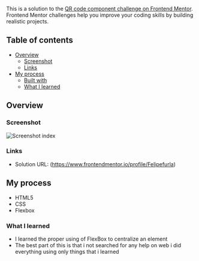 This is a solution to the [QR code component challenge on Frontend Mentor](https://www.frontendmentor.io/challenges/qr-code-component-iux_sIO_H). Frontend Mentor challenges help you improve your coding skills by building realistic projects. 

## Table of contents

- [Overview](#overview)
  - [Screenshot](#screenshot)
  - [Links](#links)
- [My process](#my-process)
  - [Built with](#built-with)
  - [What I learned](#what-i-learned)

## Overview

### Screenshot

![Screenshot index]([solved/images/screenshot/screenshotqrCode.png](https://github.com/Felipefurla/Frontend-Mentor-Challenges-/blob/main/QR%20code%20component%20solved/images/screenshot/screenshotqrCode.png))

### Links

- Solution URL: (https://www.frontendmentor.io/profile/Felipefurla)

## My process

- HTML5 
- CSS 
- Flexbox

### What I learned

- I learned the proper using of FlexBox to centralize an element
- The best part of this is that i not searched for any help on web i did everything using only things that i learned 

